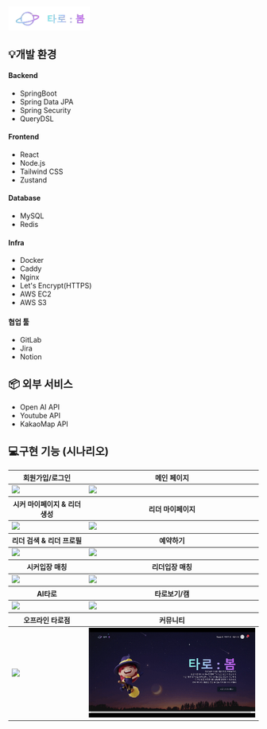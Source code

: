 ![타로:봄](../assets/Title.png)

## 💡개발 환경

#### Backend

- SpringBoot
- Spring Data JPA
- Spring Security
- QueryDSL

#### Frontend

- React
- Node.js
- Tailwind CSS
- Zustand

#### Database

- MySQL
- Redis

#### Infra

- Docker
- Caddy
- Nginx
- Let's Encrypt(HTTPS)
- AWS EC2
- AWS S3

#### 협업 툴

- GitLab
- Jira
- Notion

## 📦 외부 서비스

- Open AI API
- Youtube API
- KakaoMap API

## 💻구현 기능 (시나리오)

<table>
  <thead>
    <tr>
      <th>회원가입/로그인</th>
      <th>메인 페이지</th>
    </tr>
  </thead>
  <tbody>
    <tr>
      <td><img src="../assets/로그인_회원가입.gif" width="400px"></td>
      <td><img src="../assets/MainPage.gif" width="400px"></td>
    </tr>
  </tbody>
  <thead>
    <tr>
      <th>시커 마이페이지 & 리더 생성</th>
      <th>리더 마이페이지</th>
    </tr>
  </thead>
  <tbody>
    <tr>
      <td><img src="../assets/SeekerMypage_ReaderCreate.gif" width="400px"></td>
      <td><img src="../assets/리더마이페이지.gif" width="400px"></td>
  </tbody>
  <thead>
    <tr>
      <th>리더 검색 & 리더 프로필</th>
      <th>예약하기</th>
    </tr>
  </thead>
  <tbody>
    <tr>
      <td><img src="../assets/ReaderProfile.gif" width="400px"></td>
      <td><img src="../assets/예약하기.gif" width="400px"></td>
    </tr>
  </tbody>
  </thead>
  <thead>
    <tr>
      <th>시커입장 매칭</th>
      <th>리더입장 매칭</th>
    </tr>
  </thead>
  <tbody>
    <tr>
      <td><img src="assets/시커입장 랜덤매칭.gif" width="400px"></td>
      <td><img src="assets/리더입장랜덤매칭.gif" width="400px"></td>
    </tr>
  </tbody>
  <thead>
    <tr>
      <th>AI타로</th>
      <th>타로보기/캠</th>
    </tr>
  </thead>
  <tbody>
    <tr>
      <td><img src="../assets/AI_그래픽_타로.gif" width="400px"></td>
      <td><img src="../assets/시커기준캠타로.gif" width="400px"></td>
    </tr>
  </tbody>
   <thead>
    <tr>
      <th>오프라인 타로점</th>
      <th>커뮤니티</th>
    </tr>
  </thead>
  <tbody>
    <tr>
      <td><img src="../assets/오프라인등록삭제.gif" width="400px"></td>
      <td><img src="../assets/커뮤니티.gif" width="400px"></td>
    </tr>
  </tbody>
</table>
